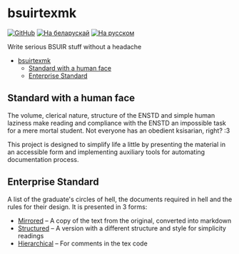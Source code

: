 # bsuirtexmk

[![GitHub](https://img.shields.io/github/license/nadevko/bsuirtexmk?style=for-the-badge&color=822422&logo=spdx)](https://github.com/nadevko/bsuirtexmk)
[![На беларускай](https://img.shields.io/badge/readme-на_беларускай-123d7a?style=for-the-badge&logo=markdown&logoColor=eeefff)](README.be.md)
[![На русском](https://img.shields.io/badge/readme-на_русском-123d7a?style=for-the-badge&logo=markdown&logoColor=eeefff)](README.ru.md)

Write serious BSUIR stuff without a headache

- [bsuirtexmk](#bsuirtexmk)
  - [Standard with a human face](#standard-with-a-human-face)
  - [Enterprise Standard](#enterprise-standard)

## Standard with a human face

The volume, clerical nature, structure of the ENSTD and simple human laziness
make reading and compliance with the ENSTD an impossible task for a mere mortal
student. Not everyone has an obedient ksisarian, right? :3

This project is designed to simplify life a little by presenting the material in
an accessible form and implementing auxiliary tools for automating
documentation process.

## Enterprise Standard

A list of the graduate's circles of hell, the documents required in hell and the
rules for their design. It is presented in 3 forms:

- [Mirrored](doc/1.adoc) – A copy of the text from the original, converted into
  markdown
- [Structured](doc/3.adoc) – A version with a different structure and style for
  simplicity readings
- [Hierarchical](doc/2.adoc) – For comments in the tex code
